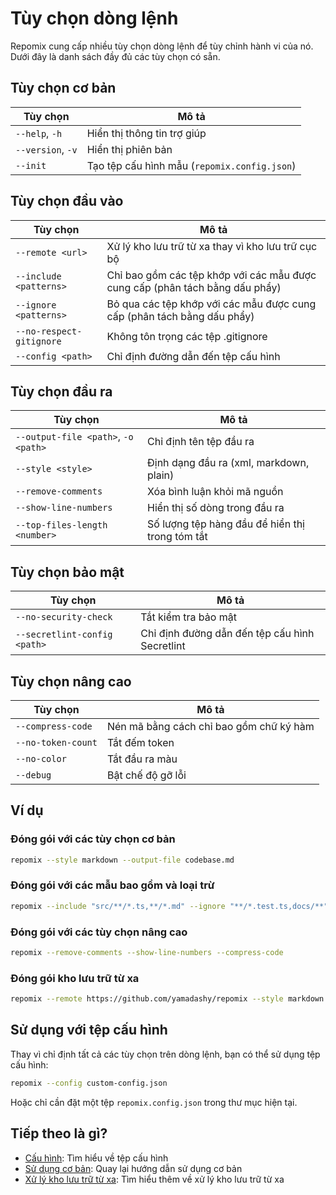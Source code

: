 # Tùy chọn dòng lệnh

Repomix cung cấp nhiều tùy chọn dòng lệnh để tùy chỉnh hành vi của nó. Dưới đây là danh sách đầy đủ các tùy chọn có sẵn.

## Tùy chọn cơ bản

| Tùy chọn | Mô tả |
| --- | --- |
| `--help`, `-h` | Hiển thị thông tin trợ giúp |
| `--version`, `-v` | Hiển thị phiên bản |
| `--init` | Tạo tệp cấu hình mẫu (`repomix.config.json`) |

## Tùy chọn đầu vào

| Tùy chọn | Mô tả |
| --- | --- |
| `--remote <url>` | Xử lý kho lưu trữ từ xa thay vì kho lưu trữ cục bộ |
| `--include <patterns>` | Chỉ bao gồm các tệp khớp với các mẫu được cung cấp (phân tách bằng dấu phẩy) |
| `--ignore <patterns>` | Bỏ qua các tệp khớp với các mẫu được cung cấp (phân tách bằng dấu phẩy) |
| `--no-respect-gitignore` | Không tôn trọng các tệp .gitignore |
| `--config <path>` | Chỉ định đường dẫn đến tệp cấu hình |

## Tùy chọn đầu ra

| Tùy chọn | Mô tả |
| --- | --- |
| `--output-file <path>`, `-o <path>` | Chỉ định tên tệp đầu ra |
| `--style <style>` | Định dạng đầu ra (xml, markdown, plain) |
| `--remove-comments` | Xóa bình luận khỏi mã nguồn |
| `--show-line-numbers` | Hiển thị số dòng trong đầu ra |
| `--top-files-length <number>` | Số lượng tệp hàng đầu để hiển thị trong tóm tắt |

## Tùy chọn bảo mật

| Tùy chọn | Mô tả |
| --- | --- |
| `--no-security-check` | Tắt kiểm tra bảo mật |
| `--secretlint-config <path>` | Chỉ định đường dẫn đến tệp cấu hình Secretlint |

## Tùy chọn nâng cao

| Tùy chọn | Mô tả |
| --- | --- |
| `--compress-code` | Nén mã bằng cách chỉ bao gồm chữ ký hàm |
| `--no-token-count` | Tắt đếm token |
| `--no-color` | Tắt đầu ra màu |
| `--debug` | Bật chế độ gỡ lỗi |

## Ví dụ

### Đóng gói với các tùy chọn cơ bản

```bash
repomix --style markdown --output-file codebase.md
```

### Đóng gói với các mẫu bao gồm và loại trừ

```bash
repomix --include "src/**/*.ts,**/*.md" --ignore "**/*.test.ts,docs/**"
```

### Đóng gói với các tùy chọn nâng cao

```bash
repomix --remove-comments --show-line-numbers --compress-code
```

### Đóng gói kho lưu trữ từ xa

```bash
repomix --remote https://github.com/yamadashy/repomix --style markdown
```

## Sử dụng với tệp cấu hình

Thay vì chỉ định tất cả các tùy chọn trên dòng lệnh, bạn có thể sử dụng tệp cấu hình:

```bash
repomix --config custom-config.json
```

Hoặc chỉ cần đặt một tệp `repomix.config.json` trong thư mục hiện tại.

## Tiếp theo là gì?

- [Cấu hình](configuration.md): Tìm hiểu về tệp cấu hình
- [Sử dụng cơ bản](usage.md): Quay lại hướng dẫn sử dụng cơ bản
- [Xử lý kho lưu trữ từ xa](remote-repository-processing.md): Tìm hiểu thêm về xử lý kho lưu trữ từ xa
